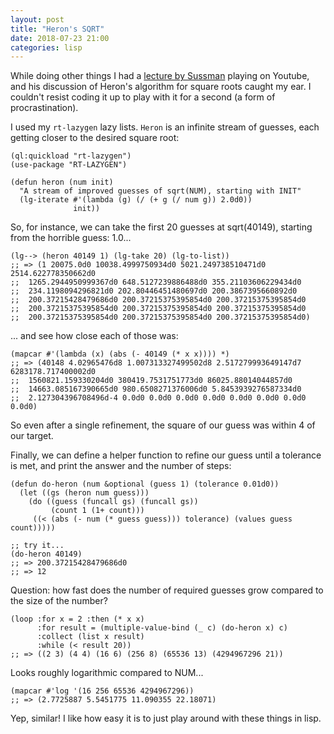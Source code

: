 ```yaml
---
layout: post
title: "Heron's SQRT"
date: 2018-07-23 21:00
categories: lisp 
---
```


While doing other things I had a [lecture by Sussman][1] playing on Youtube,
and his discussion of Heron's algorithm for square roots caught my ear.
I couldn't resist coding it up to play with it for a second (a form of
procrastination).

I used my `rt-lazygen` lazy lists.  `Heron` is an infinite stream of
guesses, each getting closer to the desired square root:

```common-lisp
(ql:quickload "rt-lazygen")
(use-package "RT-LAZYGEN")

(defun heron (num init)
  "A stream of improved guesses of sqrt(NUM), starting with INIT"
  (lg-iterate #'(lambda (g) (/ (+ g (/ num g)) 2.0d0)) 
              init))
```

So, for instance, we can take the first 20 guesses at sqrt(40149),
starting from the horrible guess: 1.0...

```common-lisp
(lg--> (heron 40149 1) (lg-take 20) (lg-to-list))
;; => (1 20075.0d0 10038.4999750934d0 5021.249738510471d0 2514.622778350662d0
;;  1265.2944950999367d0 648.5127239886488d0 355.21103606229434d0
;;  234.1198094296821d0 202.80446451480697d0 200.3867395660892d0
;;  200.37215428479686d0 200.37215375395854d0 200.37215375395854d0
;;  200.37215375395854d0 200.37215375395854d0 200.37215375395854d0
;;  200.37215375395854d0 200.37215375395854d0 200.37215375395854d0)
```

... and see how close each of those was:

```common-lisp
(mapcar #'(lambda (x) (abs (- 40149 (* x x)))) *)
;; => (40148 4.02965476d8 1.007313327499502d8 2.517279993649147d7 6283178.717400002d0
;;  1560821.159330204d0 380419.7531751773d0 86025.88014044857d0
;;  14663.085167390665d0 980.6508271376006d0 5.8453939276587334d0
;;  2.127304396708496d-4 0.0d0 0.0d0 0.0d0 0.0d0 0.0d0 0.0d0 0.0d0 0.0d0)
```

So even after a single refinement, the square of our guess was within 4 
of our target.

Finally, we can define a helper function to refine our guess until a tolerance
is met, and print the answer and the number of steps:

```common-lisp
(defun do-heron (num &optional (guess 1) (tolerance 0.01d0))
  (let ((gs (heron num guess)))
    (do ((guess (funcall gs) (funcall gs))
         (count 1 (1+ count)))
     ((< (abs (- num (* guess guess))) tolerance) (values guess count)))))

;; try it...
(do-heron 40149)
;; => 200.37215428479686d0
;; => 12
```

Question: how fast does the number of required guesses grow compared to the size of the number?

```common-lisp
(loop :for x = 2 :then (* x x) 
      :for result = (multiple-value-bind (_ c) (do-heron x) c) 
      :collect (list x result) 
      :while (< result 20))
;; => ((2 3) (4 4) (16 6) (256 8) (65536 13) (4294967296 21))
```

Looks roughly logarithmic compared to NUM...

```common-lisp
(mapcar #'log '(16 256 65536 4294967296))
;; => (2.7725887 5.5451775 11.090355 22.18071)
```
Yep, similar!  I like how easy it is to just play
around with these things in lisp.

[1]: https://www.youtube.com/watch?v=fAY0_pesZ6s&index=34&list=WL
